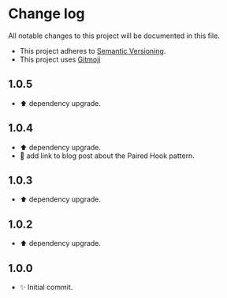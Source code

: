 # Change log

All notable changes to this project will be documented in this file.

-   This project adheres to [Semantic Versioning][semver].
-   This project uses [Gitmoji][gitmoji]

## 1.0.5

-   :arrow_up: dependency upgrade.

## 1.0.4

-   :arrow_up: dependency upgrade.
-   :memo: add link to blog post about the Paired Hook pattern.

## 1.0.3

-   :arrow_up: dependency upgrade.

## 1.0.2

-   :arrow_up: dependency upgrade.

## 1.0.0

-   :sparkles: Initial commit.

<!-- References -->

[gitmoji]: https://gitmoji.dev/
[semver]: https://semver.org/
